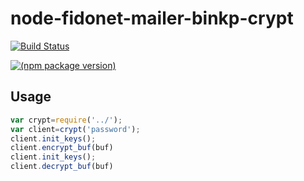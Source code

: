 node-fidonet-mailer-binkp-crypt
===============================

[![Build Status](https://travis-ci.org/askovpen/node-fidonet-mailer-binkp-crypt.svg?branch=master)](https://travis-ci.org/askovpen/node-fidonet-mailer-binkp-crypt)

[![(npm package version)](https://nodei.co/npm/fidonet-mailer-binkp.png?downloads=true)](https://npmjs.org/package/fidonet-mailer-binkp-crypt)

## Usage

```js
var crypt=require('../');
var client=crypt('password');
client.init_keys();
client.encrypt_buf(buf)
client.init_keys();
client.decrypt_buf(buf)
```
